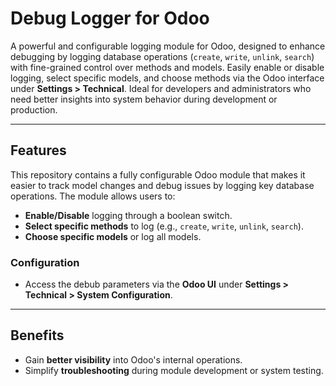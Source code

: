 # Debug Logger for Odoo

A powerful and configurable logging module for Odoo, designed to enhance debugging by logging database operations (`create`, `write`, `unlink`, `search`) with fine-grained control over methods and models. Easily enable or disable logging, select specific models, and choose methods via the Odoo interface under **Settings > Technical**. Ideal for developers and administrators who need better insights into system behavior during development or production.

---

## Features

This repository contains a fully configurable Odoo module that makes it easier to track model changes and debug issues by logging key database operations. The module allows users to:

- **Enable/Disable** logging through a boolean switch.
- **Select specific methods** to log (e.g., `create`, `write`, `unlink`, `search`).
- **Choose specific models** or log all models.

### Configuration

- Access the debub parameters via the **Odoo UI** under **Settings > Technical > System Configuration**.

---

## Benefits

- Gain **better visibility** into Odoo's internal operations.
- Simplify **troubleshooting** during module development or system testing.
